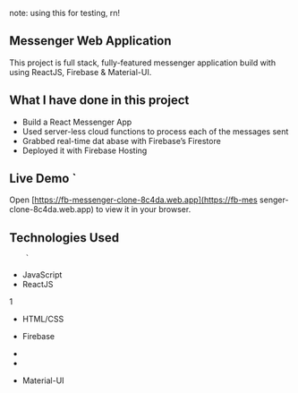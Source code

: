 note: using this for testing, rn!

## Messenger Web Application 

This project is full stack, fully-featured messenger application build with using ReactJS, Firebase & Material-UI.

               
## What I have done in this project       

- Build a React Messenger App     
- Used server-less cloud functions to process each of the messages sent     
- Grabbed real-time dat abase        with Firebase’s Firestore    
- Deployed it with Firebase Hosting                     
              
## Live Demo   `                                                                                                                                                                
Open [https://fb-messenger-clone-8c4da.web.app](https://fb-mes        senger-clone-8c4da.web.app) to view it in your
browser.              
              
        
## Technologies Used                    
                                                          
        `                                   
                                                                                                                                                            
- JavaScript                                          
- ReactJS                   

1                          
            
                        


- HTML/CSS
- Firebase
- 
- 



- Material-UI


